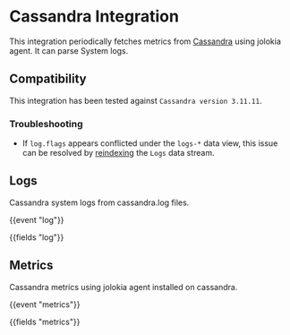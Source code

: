 # Cassandra Integration

This integration periodically fetches metrics from [Cassandra](https://cassandra.apache.org/) using jolokia agent. It can parse System logs.

## Compatibility

This integration has been tested against `Cassandra version 3.11.11`.

### Troubleshooting

- If `log.flags` appears conflicted under the ``logs-*`` data view, this issue can be resolved by [reindexing](https://www.elastic.co/guide/en/elasticsearch/reference/current/use-a-data-stream.html#reindex-with-a-data-stream) the ``Logs`` data stream.

## Logs

Cassandra system logs from cassandra.log files.

{{event "log"}}

{{fields "log"}}

## Metrics

Cassandra metrics using jolokia agent installed on cassandra.

{{event "metrics"}}

{{fields "metrics"}}
